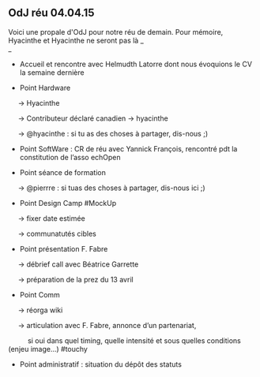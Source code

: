 ## OdJ réu 04.04.15



Voici une propale d'OdJ pour notre réu de demain. Pour mémoire, Hyacinthe et Hyacinthe ne
seront pas là _  
​_  

  * Accueil et rencontre avec Helmudth Latorre dont nous évoquions le CV la semaine dernière

  

  * Point Hardware

     -&gt; Hyacinthe

     -&gt; Contributeur déclaré canadien -&gt; hyacinthe

     -&gt; @hyacinthe : si tu as des choses à partager, dis-nous ;)

  

  * Point SoftWare : CR de réu avec Yannick François, rencontré pdt la constitution de l’asso echOpen

  

  * Point séance de formation 

     -&gt; @pierrre : si tuas des choses à partager, dis-nous ici ;)

  

  * Point Design Camp #MockUp

     -&gt; fixer date estimée

     -&gt; communatutés cibles

  

  * Point présentation F. Fabre

     -&gt; débrief call avec Béatrice Garrette

     -&gt; préparation de la prez du 13 avril

  

  * Point Comm

     -&gt; réorga wiki

     -&gt; articulation avec F. Fabre, annonce d’un partenariat,

          si oui dans quel timing, quelle intensité et sous quelles conditions
(enjeu image...) #touchy

  

  * Point administratif : situation du dépôt des statuts 



